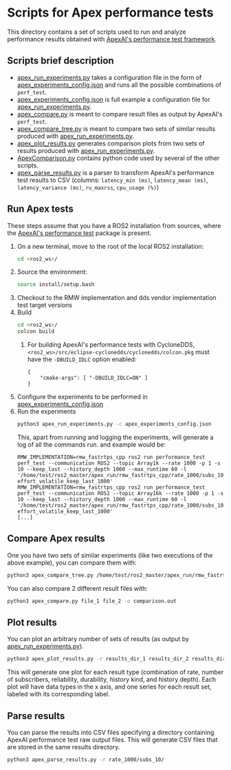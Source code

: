 # Scripts for Apex performance tests
This directory contains a set of scripts used to run and analyze performance results obtained with [ApexAI's performance test framework](https://gitlab.com/ApexAI/performance_test/).

## Scripts brief description
* [apex_run_experiments.py](apex_run_experiments.py) takes a configuration file in the form of [apex_experiments_config.json](apex_experiments_config.json) and runs all the possible combinations of `perf_test`.
* [apex_experiments_config.json](apex_experiments_config.json) is full example a configuration file for [apex_run_experiments.py](apex_run_experiments.py).
* [apex_compare.py](apex_compare.py) is meant to compare result files as output by ApexAI's `perf_test`.
* [apex_compare_tree.py](apex_compare_tree.py) is meant to compare two sets of similar results produced with [apex_run_experiments.py](apex_run_experiments.py).
* [apex_plot_results.py](apex_plot_results.py) generates comparison plots from two sets of results produced with [apex_run_experiments.py](apex_run_experiments.py).
* [ApexComparison.py](ApexComparison.py) contains python code used by several of the other scripts.
* [apex_parse_results.py](apex_parse_results.py) is a parser to transform ApexAI's performance test results to CSV (columns: `latency_min (ms)`, `latency_mean (ms)`, `latency_variance (ms)`, `ru_maxrss`, `cpu_usage (%)`)

## Run Apex tests
These steps assume that you have a ROS2 installation from sources, where the [ApexAI's performance test](https://gitlab.com/ApexAI/performance_test/) package is present.

1. On a new terminal, move to the root of the local ROS2 installation:
    ```bash
    cd <ros2_ws>/
    ```
1. Source the environment:
    ```bash
    source install/setup.bash
    ```
1. Checkout to the RMW implementation and dds vendor implementation test target versions
1. Build
    ```bash
    cd <ros2_ws>/
    colcon build
    ```
    1. For building ApexAI's performance tests with CycloneDDS, `<ros2_ws>/src/eclipse-cyclonedds/cyclonedds/colcon.pkg` must have the `-DBUILD_IDLC` option enabled:
        ```
        {
            "cmake-args": [ "-DBUILD_IDLC=ON" ]
        }
        ```
1. Configure the experiments to be performed in [apex_experiments_config.json](apex_experiments_config.json)
1. Run the experiments
    ```bash
    python3 apex_run_experiments.py -c apex_experiments_config.json
    ```
    This, apart from running and logging the experiments, will generate a log of all the commands run. and example would be:
    ```
    RMW_IMPLEMENTATION=rmw_fastrtps_cpp ros2 run performance_test perf_test --communication ROS2 --topic Array1k --rate 1000 -p 1 -s 10 --keep_last --history_depth 1000 --max_runtime 60 -l '/home/test/ros2_master/apex_run/rmw_fastrtps_cpp/rate_1000/subs_10/best-effort_volatile_keep_last_1000'
    RMW_IMPLEMENTATION=rmw_fastrtps_cpp ros2 run performance_test perf_test --communication ROS2 --topic Array16k --rate 1000 -p 1 -s 10 --keep_last --history_depth 1000 --max_runtime 60 -l '/home/test/ros2_master/apex_run/rmw_fastrtps_cpp/rate_1000/subs_10/best-effort_volatile_keep_last_1000'
    [...]
    ```

## Compare Apex results
One you have two sets of similar experiments (like two executions of the above example), you can compare them with:
```bash
python3 apex_compare_tree.py /home/test/ros2_master/apex_run/rmw_fastrtps_cpp_1/ /home/test/ros2_master/apex_run/rmw_fastrtps_cpp_2/ -R 1000 -S 10 -o comparison.out
```

You can also compare 2 different result files with:
```bash
python3 apex_compare.py file_1 file_2 -o comparison.out
```

## Plot results
You can plot an arbitrary number of sets of results (as output by [apex_run_experiments.py](apex_run_experiments.py)).
```bash
python3 apex_plot_results.py -r results_dir_1 results_dir_2 results_dir_3 -s label_1 label_2 label_3 -p plots_dir
```
This will generate one plot for each result type (combination of rate, number of subscribers, reliability, durability, history kind, and history depth). Each plot will have data types in the x axis, and one series for each result set, labeled with its corresponding label.

## Parse results
You can parse the results into CSV files specifying a directory containing ApexAI performance test raw output files. This will generate CSV files that are stored in the same results directory.
```bash
python3 apex_parse_results.py -r rate_1000/subs_10/
```
